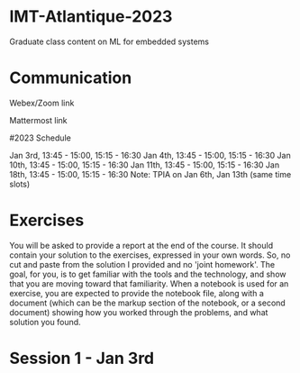 # IMT-Atlantique-2023
Graduate class content on ML for embedded systems

# Communication

Webex/Zoom link

Mattermost link


#2023 Schedule

Jan 3rd, 13:45 - 15:00, 15:15 - 16:30
Jan 4th, 13:45 - 15:00, 15:15 - 16:30
Jan 10th, 13:45 - 15:00, 15:15 - 16:30
Jan 11th, 13:45 - 15:00, 15:15 - 16:30
Jan 18th, 13:45 - 15:00, 15:15 - 16:30
Note: TPIA on Jan 6th, Jan 13th (same time slots)

# Exercises
You will be asked to provide a report at the end of the course. It should contain your solution to the exercises, expressed in your own words. So, no cut and paste from the solution I provided and no 'joint homework'. The goal, for you, is to get familiar with the tools and the technology, and show that you are moving toward that familiarity. When a notebook is used for an exercise, you are expected to provide the notebook file, along with a document (which can be the markup section of the notebook, or a second document) showing how you worked through the problems, and what solution you found.


# Session 1 - Jan 3rd
